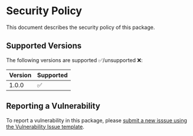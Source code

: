 # Security Policy

This document describes the security policy of this package.


## Supported Versions

The following versions are supported ✅/unsupported ❌:

| Version  | Supported |
| -------- | --------- |
| 1.0.0    | ✅        |



## Reporting a Vulnerability

To report a vulnerability in this package, please [submit a new isssue using the Vulnerability Issue template](https://github.com/NASA-PDS/pds-deep-archive/issues/new?assignees=jordanpadams&labels=bug%2C+needs%3Atriage%2C+security&template=vulnerability-issue.md&title=%5BSECURITY%5D+Title+Here).


